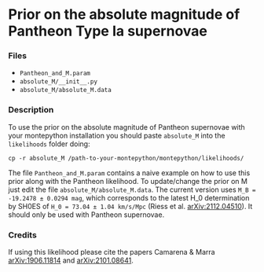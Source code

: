 # Prior on the absolute magnitude of Pantheon Type Ia supernovae

### Files

   - `Pantheon_and_M.param`
   - `absolute_M/__init__.py`
   - `absolute_M/absolute_M.data`

### Description
To use the prior on the absolute magnitude of Pantheon supernovae with your montepython installation you should paste `absolute_M` into the `likelihoods` folder doing:
```
cp -r absolute_M /path-to-your-montepython/montepython/likelihoods/

```
The file `Pantheon_and_M.param` contains a naive example on how to use this prior along with the Pantheon likelihood. To update/change the prior on M just edit the file `absolute_M/absolute_M.data`. The current version uses `M_B = -19.2478 ± 0.0294 mag`, which corresponds to the latest H_0 determination by SH0ES of `H_0 = 73.04 ± 1.04 km/s/Mpc` (Riess et al. [arXiv:2112.04510](https://arxiv.org/abs/2112.04510)). It should only be used with Pantheon supernovae. 

### Credits
If using this likelihood please cite the papers Camarena & Marra [arXiv:1906.11814](https://arxiv.org/abs/1906.11814) and [arXiv:2101.08641](https://arxiv.org/abs/2101.08641).
